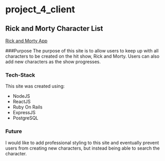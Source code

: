 # project_4_client

## Rick and Morty Character List

[Rick and Morty App](https://rick-and-mortyapp.herokuapp.com/)

###Purpose
The purpose of this site is to allow users to keep up with all characters to be created on the hit show, Rick and Morty. Users can also add new characters as the show progresses.

### Tech-Stack
This site was created using:
- NodeJS
- ReactJS
- Ruby On Rails
- ExpressJS
- PostgreSQL


### Future
I would like to add professional styling to this site and eventually prevent users from creating new characters, but instead being able to search the character.